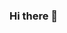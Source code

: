 ### Hi there 👋

<!--
**Yuuueeeeeeee/Yuuueeeeeeee** is a ✨ _special_ ✨ repository because its `README.md` (this file) appears on your GitHub profile.

Here are some ideas to get you started:

- 🔭 I’m currently working on ...
- 🌱 I’m currently learning C,C#,Python,HTML,CSS
- 💬 Feel free to ask me any question
- 📫 How to reach me: kevin.zhu@epita.fr

[![Kevin's GitHub stats](https://github-readme-stats.vercel.app/api?username=Yuuueeeeeeee)](https://github.com/Yuuueeeeeeee/github-readme-stats)

